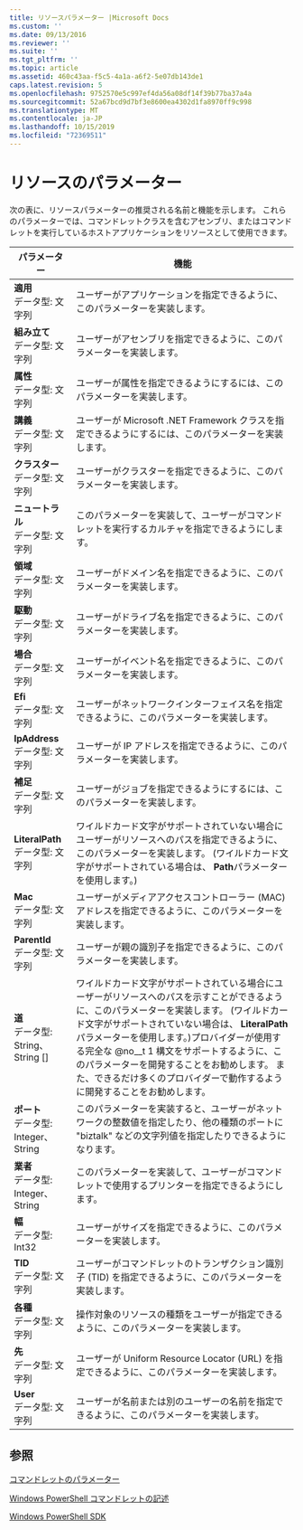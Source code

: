 ```yaml
---
title: リソースパラメーター |Microsoft Docs
ms.custom: ''
ms.date: 09/13/2016
ms.reviewer: ''
ms.suite: ''
ms.tgt_pltfrm: ''
ms.topic: article
ms.assetid: 460c43aa-f5c5-4a1a-a6f2-5e07db143de1
caps.latest.revision: 5
ms.openlocfilehash: 9752570e5c997ef4da56a08df14f39b77ba37a4a
ms.sourcegitcommit: 52a67bcd9d7bf3e8600ea4302d1fa8970ff9c998
ms.translationtype: MT
ms.contentlocale: ja-JP
ms.lasthandoff: 10/15/2019
ms.locfileid: "72369511"
---
```

# <a name="resource-parameters"></a>リソースのパラメーター

次の表に、リソースパラメーターの推奨される名前と機能を示します。 これらのパラメーターでは、コマンドレットクラスを含むアセンブリ、またはコマンドレットを実行しているホストアプリケーションをリソースとして使用できます。

|パラメーター|機能|
|---|---|
|**適用**<br>データ型: 文字列|ユーザーがアプリケーションを指定できるように、このパラメーターを実装します。|
|**組み立て**<br>データ型: 文字列|ユーザーがアセンブリを指定できるように、このパラメーターを実装します。|
|**属性**<br>データ型: 文字列|ユーザーが属性を指定できるようにするには、このパラメーターを実装します。|
|**講義**<br>データ型: 文字列|ユーザーが Microsoft .NET Framework クラスを指定できるようにするには、このパラメーターを実装します。|
|**クラスター**<br>データ型: 文字列|ユーザーがクラスターを指定できるように、このパラメーターを実装します。|
|**ニュートラル**<br>データ型: 文字列|このパラメーターを実装して、ユーザーがコマンドレットを実行するカルチャを指定できるようにします。|
|**領域**<br>データ型: 文字列|ユーザーがドメイン名を指定できるように、このパラメーターを実装します。|
|**駆動**<br>データ型: 文字列|ユーザーがドライブ名を指定できるように、このパラメーターを実装します。|
|**場合**<br>データ型: 文字列|ユーザーがイベント名を指定できるように、このパラメーターを実装します。|
|**Efi**<br>データ型: 文字列|ユーザーがネットワークインターフェイス名を指定できるように、このパラメーターを実装します。|
|**IpAddress**<br>データ型: 文字列|ユーザーが IP アドレスを指定できるように、このパラメーターを実装します。|
|**補足**<br>データ型: 文字列|ユーザーがジョブを指定できるようにするには、このパラメーターを実装します。|
|**LiteralPath**<br>データ型: 文字列|ワイルドカード文字がサポートされていない場合にユーザーがリソースへのパスを指定できるように、このパラメーターを実装します。 (ワイルドカード文字がサポートされている場合は、 **Path**パラメーターを使用します。)|
|**Mac**<br>データ型: 文字列|ユーザーがメディアアクセスコントローラー (MAC) アドレスを指定できるように、このパラメーターを実装します。|
|**ParentId**<br>データ型: 文字列|ユーザーが親の識別子を指定できるように、このパラメーターを実装します。|
|**道**<br>データ型: String、String []|ワイルドカード文字がサポートされている場合にユーザーがリソースへのパスを示すことができるように、このパラメーターを実装します。 (ワイルドカード文字がサポートされていない場合は、 **LiteralPath**パラメーターを使用します。)プロバイダーが使用する完全な @no__t 1 構文をサポートするように、このパラメーターを開発することをお勧めします。 また、できるだけ多くのプロバイダーで動作するように開発することをお勧めします。|
|**ポート**<br>データ型: Integer、String|このパラメーターを実装すると、ユーザーがネットワークの整数値を指定したり、他の種類のポートに "biztalk" などの文字列値を指定したりできるようになります。|
|**業者**<br>データ型: Integer、String|このパラメーターを実装して、ユーザーがコマンドレットで使用するプリンターを指定できるようにします。|
|**幅**<br>データ型: Int32|ユーザーがサイズを指定できるように、このパラメーターを実装します。|
|**TID**<br>データ型: 文字列|ユーザーがコマンドレットのトランザクション識別子 (TID) を指定できるように、このパラメーターを実装します。|
|**各種**<br>データ型: 文字列|操作対象のリソースの種類をユーザーが指定できるように、このパラメーターを実装します。|
|**先**<br>データ型: 文字列|ユーザーが Uniform Resource Locator (URL) を指定できるように、このパラメーターを実装します。|
|**User**<br>データ型: 文字列|ユーザーが名前または別のユーザーの名前を指定できるように、このパラメーターを実装します。|

## <a name="see-also"></a>参照

[コマンドレットのパラメーター](./cmdlet-parameters.md)

[Windows PowerShell コマンドレットの記述](./writing-a-windows-powershell-cmdlet.md)

[Windows PowerShell SDK](../windows-powershell-reference.md)
